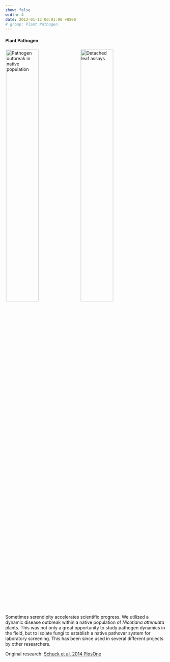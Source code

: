 ```yaml
---
show: false
width: 4
date: 2012-01-12 00:01:00 +0800
# group: Plant Pathogen
---
```

<div>
  <h4>Plant Pathogen</h4>
 <img data-src="{{ 'assets/images/photos/IMG_2096m.jpg' | relative_url }}" class="lazy rounded" style="width: 45%; height: auto;margin: 2px;" src="{{ '/assets/images/empty_300x200.png' | relative_url }}" data-toggle="tooltip" data-placement="top" title="Pathogen outbreak in native population">
 <img data-src="{{ 'assets/images/photos/IMG_5120m.jpg' | relative_url }}" class="lazy rounded" style="width: 45%; height: auto;margin: 2px;" src="{{ '/assets/images/empty_300x200.png' | relative_url }}" data-toggle="tooltip" data-placement="top" title="Detached leaf assays">
      <div class="card-body">
    <p class="card-text">
      Sometimes serendipity accelerates scientific progress. We utilized a dynamic disease outbreak within a native population of <i>Nicotiana attenuata</i> plants. This was not only a great opportunity to study pathogen dynamics in the field, but to isolate fungi to establish a native pathovar system for laboratory screening. This has been since used in several different projects by other researchers.
    </p>
           <span>
        Original research: 
        <a href="https://journals.plos.org/plosone/article?id=10.1371/journal.pone.0102915">
            Schuck et al. 2014 PlosOne
        </a>
    </span>

  </div>
</div>
